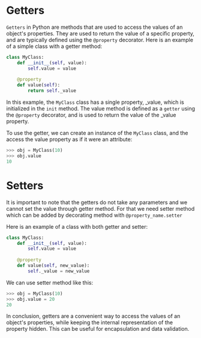# Getters
`Getters` in Python are methods that are used to access the values of an object's properties. They are used to return the value of a specific property, and are typically defined using the `@property` decorator. Here is an example of a simple class with a getter method:
```python
class MyClass:
    def __init__(self, value):
        self.value = value
    
    @property
    def value(self):
        return self._value
```
In this example, the `MyClass` class has a single property, _value, which is initialized in the `init` method. The value method is defined as a `getter` using the `@property` decorator, and is used to return the value of the _value property.

To use the getter, we can create an instance of the `MyClass` class, and the access the value property as if it were an attribute:
```python
>>> obj = MyClass(10)
>>> obj.value
10
```

# Setters
It is important to note that the getters do not take any parameters and we cannot set the value through getter method. For that we need setter method which can be added by decorating method with `@property_name.setter`

Here is an example of a class with both getter and setter:
```python
class MyClass:
    def __init__(self, value):
        self.value = value
    
    @property
    def value(self, new_value):
        self._value = new_value
```
We can use setter method like this:
```python
>>> obj = MyClass(10)
>>> obj.value = 20
20
```
In conclusion, getters are a convenient way to access the values of an object's properties, while keeping the internal representation of the property hidden. This can be useful for encapsulation and data validation.
